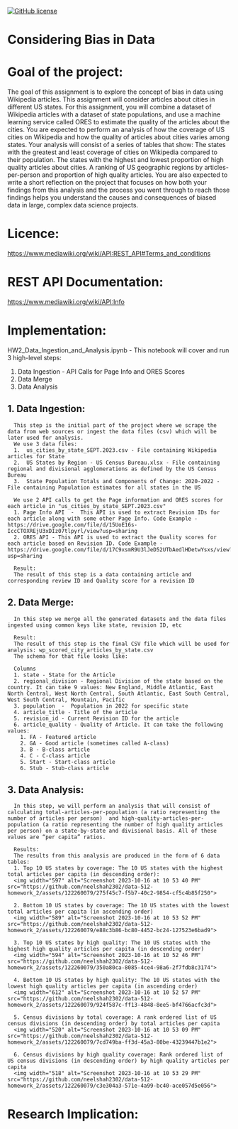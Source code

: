
[![GitHub license](https://img.shields.io/github/license/ishank09/data-512-homework_1)](https://github.com/ishank09/data-512-homework_1/blob/main/LICENSE)

# Considering Bias in Data

# Goal of the project:
The goal of this assignment is to explore the concept of bias in data using Wikipedia articles. This assignment will consider articles about cities in different US states. For this assignment, you will combine a dataset of Wikipedia articles with a dataset of state populations, and use a machine learning service called ORES to estimate the quality of the articles about the cities.
You are expected to perform an analysis of how the coverage of US cities on Wikipedia and how the quality of articles about cities varies among states. Your analysis will consist of a series of tables that show:
The states with the greatest and least coverage of cities on Wikipedia compared to their population.
The states with the highest and lowest proportion of high quality articles about cities.
A ranking of US geographic regions by articles-per-person and proportion of high quality articles.
You are also expected to write a short reflection on the project that focuses on how both your findings from this analysis and the process you went through to reach those findings helps you understand the causes and consequences of biased data in large, complex data science projects.

# Licence: 
https://www.mediawiki.org/wiki/API:REST_API#Terms_and_conditions

# REST API Documentation: 
https://www.mediawiki.org/wiki/API:Info

# Implementation:

HW2_Data_Ingestion_and_Analysis.ipynb - This notebook will cover and run 3 high-level steps:
   1. Data Ingestion - API Calls for Page Info and ORES Scores
   2. Data Merge
   3. Data Analysis

   ## 1. Data Ingestion:
      This step is the initial part of the project where we scrape the data from web sources or ingest the data files (csv) which will be         later used for analysis.
      We use 3 data files:
      1.  us_cities_by_state_SEPT.2023.csv - File containing Wikipedia articles for State
      2.  US States by Region - US Census Bureau.xlsx - File containing regional and divisional agglomerations as defined by the US Census Bureau
      3.  State Population Totals and Components of Change: 2020-2022 - File containing Population estimates for all states in the US
     
      We use 2 API calls to get the Page information and ORES scores for each article in "us_cities_by_state_SEPT.2023.csv"
      1. Page Info API  -  This API is used to extract Revision IDs for each article along with some other Page Info. Code Example - https://drive.google.com/file/d/15UoE16s-IccCTOXREjU3xDIz07tlpyrl/view?usp=sharing
      2. ORES API - This API is used to extract the Quality scores for each article based on Revision ID. Code Example - https://drive.google.com/file/d/17C9xsmR9U3lJeD52UTbAedlHDetwYsxs/view?usp=sharing

      Result:
      The result of this step is a data containing article and corresponding review ID and Quality score for a revision ID

   ## 2. Data Merge:
      In this step we merge all the generated datasets and the data files ingested using common keys like state, revision ID, etc

      Result:
      The result of this step is the final CSV file which will be used for analysis: wp_scored_city_articles_by_state.csv
      The schema for that file looks like:
      
      Columns
      1. state - State for the Article
      2. regional_division - Regional Division of the state based on the country. It can take 9 values: New England, Middle Atlantic, East North Central, West North Central, South Atlantic, East South Central, West South Central, Mountain, Pacific
      3. population  -  Population in 2022 for specific state
      4. article_title - Title of the article
      5. revision_id - Current Revision ID for the article
      6. article_quality - Quality of Article. It can take the following  values:
        1. FA - Featured article
        2. GA - Good article (sometimes called A-class)
        3. B - B-class article
        4. C - C-class article
        5. Start - Start-class article
        6. Stub - Stub-class article
     
  ## 3. Data Analysis:
      In this step, we will perform an analysis that will consist of calculating total-articles-per-population (a ratio representing the          number of articles per person)  and high-quality-articles-per-population (a ratio representing the number of high quality articles          per person) on a state-by-state and divisional basis. All of these values are “per capita” ratios.

      Results:
      The results from this analysis are produced in the form of 6 data tables:
      1. Top 10 US states by coverage: The 10 US states with the highest total articles per capita (in descending order):
      <img width="597" alt="Screenshot 2023-10-16 at 10 53 40 PM" src="https://github.com/neelshah2302/data-512-homework_2/assets/122260079/275f45c7-f5b7-40c2-9854-cf5c4b85f250">

      2. Bottom 10 US states by coverage: The 10 US states with the lowest total articles per capita (in ascending order)
      <img width="589" alt="Screenshot 2023-10-16 at 10 53 52 PM" src="https://github.com/neelshah2302/data-512-homework_2/assets/122260079/e88c3b86-bc80-4452-bc24-127523e6bad9">

      3. Top 10 US states by high quality: The 10 US states with the highest high quality articles per capita (in descending order)
      <img width="594" alt="Screenshot 2023-10-16 at 10 52 46 PM" src="https://github.com/neelshah2302/data-512-homework_2/assets/122260079/350a80ca-8085-4ce4-98a6-2f7fdb8c3174">

      4. Bottom 10 US states by high quality: The 10 US states with the lowest high quality articles per capita (in ascending order)
      <img width="612" alt="Screenshot 2023-10-16 at 10 52 57 PM" src="https://github.com/neelshah2302/data-512-homework_2/assets/122260079/924f587c-ff13-4848-8ee5-bf4766acfc3d">

      5. Census divisions by total coverage: A rank ordered list of US census divisions (in descending order) by total articles per capita
      <img width="520" alt="Screenshot 2023-10-16 at 10 53 09 PM" src="https://github.com/neelshah2302/data-512-homework_2/assets/122260079/7cd749ba-ff3d-45a3-80be-43239447b1e2">

      6. Census divisions by high quality coverage: Rank ordered list of US census divisions (in descending order) by high quality articles per capita
      <img width="518" alt="Screenshot 2023-10-16 at 10 53 29 PM" src="https://github.com/neelshah2302/data-512-homework_2/assets/122260079/c3e304a3-571e-4a99-bc40-ace057d5e056">

# Research Implication:



       

        


